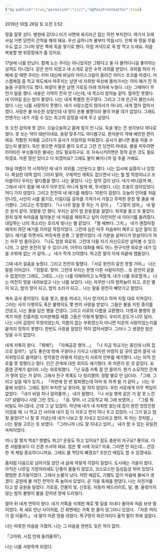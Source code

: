 ```yaml
---
{"dg-publish":true,"permalink":"////","dgPassFrontmatter":true}
---
```


2019년 10월 26일 토 오전 3:52

땅을 잘못 샀다. 병원에 갔더니 터가 사면에 육지라곤 없는 하천 부지란다. 여기서 오래 사실 거면 당연히 간척을 해야 돼요. 우선 급하니까 물부터 막읍시다. 인제 와 땅을 무를 수도 없고 그나마 얕은 쪽에 둑을 쌓기로 했다. 아침 저녁으로 꼭 밥 먹고 드세요. 처음 복용할 땐 위장장애가 좀 있어요.
    
17살에 너를 만났다. 함께 노는 무리는 아니었지만 그렇다고 둘 다 몰려다니길 좋아하는 성격도 아니었다. 같은 반이 되었고 네 소개로 같은 수학 과외를 받았다. 과외를 하러 카페에 갈 때면 우리는 커피 대신에 바닐라 아이스크림이 올라간 아이스 초코를 마셨다. 어스름해질 즘 학교 복도에서 마주치는 날엔 네 자취방 옥상에 올라가서는 이미 해가 진 하늘을 구경하기도 했다. 바깥이 좋은 날엔 가로등 아래 의자에 누웠다. 너는 그때마다 무언가 말을 했다. 내용은 기억이 전혀 안 나는데, 
네 목소리 밤하늘 같아. 
말하진 못했다. 네 이야길 듣는 밤이 좋았다.
너는 내게 특별한 친구였다. 그리고 그게 은근히 불만스러웠다. 나는 너를 사랑하지 못했다. 네가 사랑스럽지 않아서가 아니라, 내게 열이 없어서였다. 사랑은 불 비슷한 성질인데 내 땅이 온통 물뿐이라 불이 머물 데가 없었다. 그래도 언젠가는 내가 가질 수 있는 최고의 감정을 네게 주고 싶었다.

또 오전 강의에 못 갔다. 으슬으슬하고 몸에 힘이 안 나요. 둑을 쌓는 건 생각보다 까다로웠다. 못 쓰는 약이 태반이네요. 용량 맞추기도 까다롭구요. 환자분이 약에 예민한 편이에요. 적합한 자재를 고르다가 공사가 차일피일 미뤄졌다. 공사가 끝나면 불을 피울 수 있는지 물었다. 둑만 쌓으면 저절로 불이 오르고 그런 건 당연히 아녜요. 불을 피우려면 라이타든 부싯돌이든 불내는 것도 필요하구요. 또 지속시키려면은 장작 같은 것도 필요하겠죠. 마른 땅만 있다고 다 되겠어요? 그래도 물이 빠지니까 덜 추울 거예요.

19실 여름이 막 시작하던 때 네가 과외를 그만둔다고 했다. 너는 입시에 싫증이 나 있었다. 확실한 대책 없이 그러지 말아, 구체적인 계획도 없으면서 너는 뭘 할 작정이냐고 쏘아붙이다 우리는 말다툼을 했다. 너는 울었다. 나는 덜컥 겁이 났다. 네가 떠나갈까 봐, 그래서 네가 힘들 때 내가 아무것도 아니게 될까 봐, 무서웠다. 너는 조용히 앉아있었다. 어디 가지 않았다. 그리고 천천히 네 얘기를 해줬다. 10분이 걸렸다. 오늘의 언어를 처음 만나듯, 시인이 시를 옮기듯, 더듬더듬 글자를 가져가서 거칠고 투박한 문장 몇 줄을 얘기했다. 그리고는 투정했다. 
「나 너무 말을 못 하는 거 같아.」 
「그렇지 않아,」 
네 말은 원석 같아. 뒷말을 안 했다.
우리는 같이 밤 운동장을 걸었다. 외곽을 돌고 또 돌았다. 원치 않게 속마음을 털어놓은 네 마음을 채워주고 싶어 이런저런 내 이야기를 들려줬다. 대답하는 너의 목소리는 흐리게 빛나는 별 같았다. 
「별 예쁘다. 그치.」 
네가 괜찮아질 때까지 하던 얘기를 이어갈 작정이었다. 그런데 실은 아주 처음부터 해주고 싶은 말이 있었다. 얘기를 하면서도 머릿속엔 온통 그 말뿐이었다. 네 기분을 살피다가 망설이다가 혀는 자꾸 빙 돌아갔다. 
「나도 엄청 외로워. 그런데 다들 자기 자신으로만 살아볼 수 있으니까, 그 삶만 온전히 알 수 있으니까, 아무리 대화를 해도 어느 한구석엔 외로운 내가 있을 수밖에 없는 거 같아…」
네가 작게 끄덕였다. 
하고픈 말이 이제 혀끝에 맴돌았다. 

그때 네가 걸음을 늦췄다. 그리고 천천히 말했다. 
「서로 완전히 같진 못할 거야.」 
너는 말을 이어갔다. 
「정말로. 맞아. 
그런데 우리는 분명 다른 사람이지만… 또 완전히 같을 수 없겠지만 그래도, 
그래도…나는 너를 이해하려고 노력할게. 
내가 너를 위로할게.」 
너는 여전히 땅을 내려보았고 나는 너를 보았다.
너는 자꾸만 나의 밤하늘이 되고, 흐린 별이 되고, 밤의 땅이 되고, 밤의 소리가 되고… 
나는 말을 완전히 빼앗기고 말았다. 


계속 공사 중이었다. 둑을 쌓고, 물을 퍼내고, 다시 망가지고 하며 지칠 대로 지쳐갔다. 그러는 사이 다행히도 혹은 불행히도 몇 번의 사랑을 받았다. 그들은 불을 지핀 종이를 건넸고, 나는 물을 담은 병을 건넸다. 그리고 서로의 다름을 교환했다. 다행과 불행의 경계가 마른 진흙처럼 지저분해질 때쯤 그들은 이렇게 말했다. 우리의 온도가 너무 달라.
나는 나의 감정이 무엇이었는지, 이름이 없는 부류였는지 아니면 미온의 사랑이었는지를 끝까지 정하지 못했다. 한번도 사랑을 알았던 적이 없어서였다. 그러나 그 생경한 밤은 잊을 수가 없었다.

네게 카톡이 왔다.
「뭐해?」
「자체공강 했어…」
「나 지금 학교가는 중인데 너희 집으로 갈까?」
날도 좋은데 밖에 구경이나 가자고 나왔지만 마땅히 갈 곳이 없어 결국 내 자취방으로 들어왔다.
방학동안 어떻게 지냈는지 서로의 안부를 얘기했다. 너는 아직 진로를 못 정했다고 했다. 인간 관계에 대한 회의도 얘기했다. 꼭 어른이 된 것 같았다. 요즘엔 관계가 쉽더라. 너는 외로워했다.
「난 요즘 카톡 잘 안 들어가. 뭔가 소모적인 관계가 쌓여 있는 거 같아. 그래서 친구 목록도 다 정리했어. 정말 별로 안 남더라.
「그래. 그러고 싶을 때가 있지.」
「저번에 한 번 탈퇴했는데 아마 또 하게 될 거 같아.」 너는 우울해 보였다.
그래도 힘이 부치면 날 찾아와, 말 하지 않았다. 우린 서로에게 아무 책임이 없었다.
「내가 비밀 하나 알려줄까.」 내가 말했다.
「나 사실 행복 같은 거 잘 못 느낀다? 설렘이나 사랑 그런 것도.」
「응. 맞아. 너 고등학교 때 그래 보였어.」
「그럼 뭐 비밀도 아니었네. 근데 그 날 있잖아. 작년에 네가 내 자취방 왔는데 집이 완전 엉망진창이었을 때. 나 학교 간 사이에 네가 집 다 치우고 편지 하나 두고 갔잖아. 나 그거 읽고 엄청 울었다? 나 잘 못 지냈는데 네가 나보고 잘 지내고 있으라고 했어. 꼭 아는 것처럼.」
너는 말을 고르는 듯 보였다.
「그러니까 너도 잘 지내고 있어.」
내가 할 수 있는 유일한 속박이었다.


끼니 잘 챙겨 먹죠? 햇볕도 쬐고? 운동도 하고 있어요? 잠도 충분히 자구요? 좋아요. 다른 사람들보다 더 신경 쓰셔야 돼요. 잠은 몇 시에 자요? 아휴, 그러면 안 되는데… 건강한 게 제일 중요하다니까요. 그래도 물 적당히 빠졌죠? 조만간 매립도 할 수 있겠네요. 

좀처럼 다음으로 넘어가질 않던 내 삶에 하얗게 각질이 일었다. 도시에는 가을이 왔다. 아직은 나뭇잎 가장자리에도 단풍이 물들지 않았고, 코스모스만 듬성듬성 피어 있었다. 평범한 초가을이었다. 그래서 눈물이 났다. 어떤 예감도, 기별도 없이 마음에 불씨가 생겼다. 공원에 불 꺼진 천막이 죽 늘어서 있었다. 곧 가을 축제를 한댔다. 나는 자전거를 타고 밤 공원을 달렸다. 가로등, 건물의 빛, 신호등, 자동차 헤드라이트, 달, 별. 울렁이지 않는 밤의 불빛이 물을 걷어낸 땅에 드리웠다.

얼마 뒤 네게 연락이 왔다. 네가 카톡을 삭제한 채로 몇 달을 지내다 돌아와 처음 보낸 말이었다. 꼭 새로 만난 사이처럼, 긴 화면에는 카톡 한 줄이 덩그러니 있었다. 
「자른 머리가 잘 어울려.」 
네 말이 마른 땅을 데웠다. 목구멍이 화끈거리다 울컥 말이 목에 걸렸다. 

너는 따뜻한 마음을 가졌어. 
나는 그 마음을 한번도 잊은 적이 없어. 

「고마워. 시집 언제 돌려줄까?」 

나는 너를 사랑하게 되었다.
